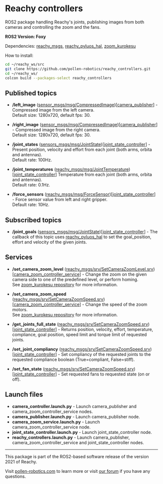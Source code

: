 # Reachy controllers

ROS2 package handling Reachy's joints, publishing images from both cameras and controlling the zoom and the fans.

**ROS2 Version: Foxy**

Dependencies: [reachy_msgs](https://github.com/pollen-robotics/reachy_msgs), [reachy_pyluos_hal](https://github.com/pollen-robotics/reachy_pyluos_hal), [zoom_kurokesu](https://github.com/pollen-robotics/zoom_kurokesu)

How to install:

```bash
cd ~/reachy_ws/src
git clone https://github.com/pollen-robotics/reachy_controllers.git
cd ~/reachy_ws/
colcon build --packages-select reachy_controllers
```


## Published topics

* **/left_image** ([sensor_msgs/msg/CompressedImage](https://docs.ros.org/en/api/sensor_msgs/html/msg/CompressedImage.html))[[camera_publisher](https://github.com/pollen-robotics/reachy_controllers/blob/master/reachy_controllers/camera_publisher.py)] - Compressed image from the left camera.<br> Default size: 1280x720, default fps: 30.

* **/right_image** ([sensor_msgs/msg/CompressedImage](https://docs.ros.org/en/api/sensor_msgs/html/msg/CompressedImage.html))[[camera_publisher](https://github.com/pollen-robotics/reachy_controllers/blob/master/reachy_controllers/camera_publisher.py)] - Compressed image from the right camera.<br> Default size: 1280x720, default fps: 30.

* **/joint_states** ([sensors_msgs/msg/JointState](http://docs.ros.org/en/api/sensor_msgs/html/msg/JointState.html))[[joint_state_controller](https://github.com/pollen-robotics/reachy_controllers/blob/master/reachy_controllers/joint_state_controller.py)] - Present position, velocity and effort from each joint (both arms, orbita and antennas). <br> Default rate: 100Hz.

* **/joint_temperatures** ([reachy_msgs/msg/JointTemperature](https://github.com/pollen-robotics/reachy_msgs/blob/master/msg/JointTemperature.msg))[[joint_state_controller](https://github.com/pollen-robotics/reachy_controllers/blob/master/reachy_controllers/joint_state_controller.py)] Temperature from each joint (both arms, orbita and antennas).
<br> Default rate: 0.1Hz.
* **/force_sensors** ([reachy_msgs/msg/ForceSensor](https://github.com/pollen-robotics/reachy_msgs/blob/master/msg/ForceSensor.msg))[[joint_state_controller](https://github.com/pollen-robotics/reachy_controllers/blob/master/reachy_controllers/joint_state_controller.py)] - Force sensor value from left and right gripper. <br> Default rate: 10Hz.

## Subscribed topics
* **/joint_goals** ([sensors_msgs/msg/JointState](http://docs.ros.org/en/api/sensor_msgs/html/msg/JointState.html))[[joint_state_controller](https://github.com/pollen-robotics/reachy_controllers/blob/master/reachy_controllers/joint_state_controller.py)] -
The callback of this topic uses [reachy_pyluos_hal](https://github.com/pollen-robotics/reachy_pyluos_hal) to set the goal_position, effort and velocity of the given joints.

## Services

* **/set_camera_zoom_level** ([reachy_msgs/srv/SetCameraZoomLevel.srv](https://github.com/pollen-robotics/reachy_msgs/blob/master/srv/SetCameraZoomLevel.srv))[[camera_zoom_controller_service](https://github.com/pollen-robotics/reachy_controllers/blob/master/reachy_controllers/camera_zoom_service.py)] - Change the zoom on the given camera side to one of the predefined level, or perform homing. <br> See [zoom_kurokesu repository](https://github.com/pollen-robotics/zoom_kurokesu) for more information.

* **/set_camera_zoom_speed** ([reachy_msgs/srv/SetCameraZoomSpeed.srv](https://github.com/pollen-robotics/reachy_msgs/blob/master/srv/SetCameraZoomSpeed.srv))[[camera_zoom_controller_service](https://github.com/pollen-robotics/reachy_controllers/blob/master/reachy_controllers/camera_zoom_service.py)] - Change the speed of the zoom motors. <br> See [zoom_kurokesu repository](https://github.com/pollen-robotics/zoom_kurokesu) for more information.

* **/get_joints_full_state** ([reachy_msgs/srv/SetCameraZoomSpeed.srv](https://github.com/pollen-robotics/reachy_msgs/blob/master/srv/SetCameraZoomSpeed.srv))[[joint_state_controller](https://github.com/pollen-robotics/reachy_controllers/blob/master/reachy_controllers/joint_state_controller.py)] - Returns position, velocity, effort, temperature, compliance, goal position, speed limit and torque limit of requested joints.

* **/set_joint_compliancy** ([reachy_msgs/srv/SetCameraZoomSpeed.srv](https://github.com/pollen-robotics/reachy_msgs/blob/master/srv/SetCameraZoomSpeed.srv))[[joint_state_controller](https://github.com/pollen-robotics/reachy_controllers/blob/master/reachy_controllers/joint_state_controller.py)] - Set compliancy of the requested joints to the requested compliance boolean (True=compliant, False=stiff). 

* **/set_fan_state** ([reachy_msgs/srv/SetCameraZoomSpeed.srv](https://github.com/pollen-robotics/reachy_msgs/blob/master/srv/SetCameraZoomSpeed.srv))[[joint_state_controller](https://github.com/pollen-robotics/reachy_controllers/blob/master/reachy_controllers/joint_state_controller.py)] - Set requested fans to requested state (on or off). 


## Launch files

* **camera_controller.launch.py** - Launch camera_publisher and camera_zoom_controller_service nodes. 
* **camera_publisher.launch.py** - Launch camera_publisher node.
* **camera_zoom_service.launch.py** - Launch camera_zoom_controller_service node.
* **joint_state_controller.launch.py** - Launch joint_state_controller node.
* **reachy_controllers.launch.py** - Launch camera_publisher, camera_zoom_controller_service and joint_state_controller nodes.

---
This package is part of the ROS2-based software release of the version 2021 of Reachy.

Visit [pollen-robotics.com](https://pollen-robotics.com) to learn more or visit [our forum](https://forum.pollen-robotics.com) if you have any questions.

